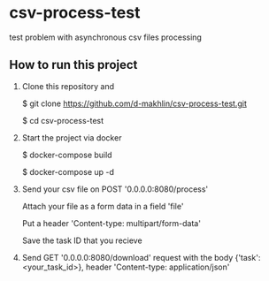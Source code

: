 # csv-process-test

test problem with asynchronous csv files processing

## How to run this project

1. Clone this repository and

   $ git clone https://github.com/d-makhlin/csv-process-test.git

   $ cd csv-process-test

2. Start the project via docker

   $ docker-compose build

   $ docker-compose up -d

3. Send your csv file on POST '0.0.0.0:8080/process'

   Attach your file as a form data in a field 'file'

   Put a header 'Content-type: multipart/form-data'

   Save the task ID that you recieve

4. Send GET '0.0.0.0:8080/download' request with the body {'task': <your_task_id>}, header 'Content-type: application/json'
